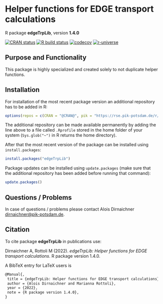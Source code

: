 # Helper functions for EDGE transport calculations

R package **edgeTrpLib**, version **1.4.0**

[![CRAN status](https://www.r-pkg.org/badges/version/edgeTrpLib)](https://cran.r-project.org/package=edgeTrpLib)  [![R build status](https://gitlab.pik-potsdam.de/REMIND/edgetrplib/workflows/check/badge.svg)](https://gitlab.pik-potsdam.de/REMIND/edgetrplib/actions) [![codecov](https://codecov.io/gh/REMIND/edgetrplib/branch/master/graph/badge.svg)](https://app.codecov.io/gh/REMIND/edgetrplib) [![r-universe](https://pik-piam.r-universe.dev/badges/edgeTrpLib)](https://pik-piam.r-universe.dev/ui#builds)

## Purpose and Functionality

This package is highly specialized and created solely to not duplicate helper functions.


## Installation

For installation of the most recent package version an additional repository has to be added in R:

```r
options(repos = c(CRAN = "@CRAN@", pik = "https://rse.pik-potsdam.de/r/packages"))
```
The additional repository can be made available permanently by adding the line above to a file called `.Rprofile` stored in the home folder of your system (`Sys.glob("~")` in R returns the home directory).

After that the most recent version of the package can be installed using `install.packages`:

```r 
install.packages("edgeTrpLib")
```

Package updates can be installed using `update.packages` (make sure that the additional repository has been added before running that command):

```r 
update.packages()
```

## Questions / Problems

In case of questions / problems please contact Alois Dirnaichner <dirnaichner@pik-potsdam.de>.

## Citation

To cite package **edgeTrpLib** in publications use:

Dirnaichner A, Rottoli M (2022). _edgeTrpLib: Helper functions for EDGE transport calculations_. R package version 1.4.0.

A BibTeX entry for LaTeX users is

 ```latex
@Manual{,
  title = {edgeTrpLib: Helper functions for EDGE transport calculations},
  author = {Alois Dirnaichner and Marianna Rottoli},
  year = {2022},
  note = {R package version 1.4.0},
}
```
